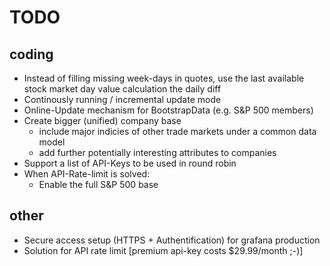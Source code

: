 TODO
=

coding
-
* Instead of filling missing week-days in quotes, use the last available stock market day value calculation the daily diff
* Continously running / incremental update mode
* Online-Update mechanism for BootstrapData (e.g. S&P 500 members)
* Create bigger (unified) company base
    * include major indicies of other trade markets under a common data model
    * add further potentially interesting attributes to companies  
* Support a list of API-Keys to be used in round robin
* When API-Rate-limit is solved:
    * Enable the full S&P 500 base 



other
-
- Secure access setup (HTTPS + Authentification) for grafana production
- Solution for API rate limit [premium api-key costs $29.99/month ;-)]

